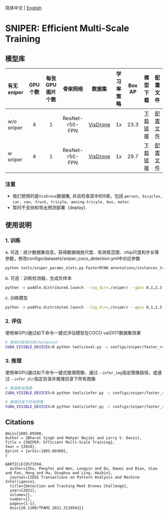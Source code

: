 简体中文 | [English](README.md)

# SNIPER: Efficient Multi-Scale Training

## 模型库
| 有无sniper   | GPU个数    | 每张GPU图片个数 | 骨架网络             | 数据集     | 学习率策略 | Box AP |                           模型下载                          | 配置文件 |
| :---------------- | :-------------------: | :------------------: | :-----: | :-----: | :------------: | :-----: | :-----------------------------------------------------: | :-----: |
| w/o sniper   |    4    |    1    | ResNet-r50-FPN      | [VisDrone](https://github.com/VisDrone/VisDrone-Dataset)  |   1x    |  23.3  | [下载链接](https://bj.bcebos.com/v1/paddledet/models/faster_rcnn_r50_fpn_1x_visdrone.pdparams ) | [配置文件](./faster_rcnn_r50_fpn_1x_visdrone.yml) |
| w sniper |    4    |    1    | ResNet-r50-FPN      | [VisDrone](https://github.com/VisDrone/VisDrone-Dataset)    |   1x    |  29.7  | [下载链接](https://bj.bcebos.com/v1/paddledet/models/faster_rcnn_r50_fpn_1x_sniper_visdrone.pdparams) | [配置文件](./faster_rcnn_r50_fpn_1x_sniper_visdrone.yml) |


### 注意
- 我们使用的是`VisDrone`数据集, 并且检查其中的9类，包括 `person, bicycles, car, van, truck, tricyle, awning-tricyle, bus, motor`.
- 暂时不支持和导出预测部署（deploy).


## 使用说明
### 1. 训练
a. 可选：统计数据集信息，获得数据缩放尺度、有效框范围、chip尺度和步长等参数，修改configs/datasets/sniper_coco_detection.yml中对应参数
```bash
python tools/sniper_params_stats.py FasterRCNN annotations/instances_train2017.json
```
b. 可选：训练检测器，生成负样本
```bash
python -m paddle.distributed.launch --log_dir=./sniper/ --gpus 0,1,2,3,4,5,6,7 tools/train.py -c configs/sniper/faster_rcnn_r50_fpn_1x_sniper_visdrone.yml --save_proposals --proposals_path=./proposals.json &>sniper.log 2>&1 &
```
c. 训练模型
```bash
python -m paddle.distributed.launch --log_dir=./sniper/ --gpus 0,1,2,3,4,5,6,7 tools/train.py -c configs/sniper/faster_rcnn_r50_fpn_1x_sniper_visdrone.yml --eval &>sniper.log 2>&1 &
```

### 2. 评估
使用单GPU通过如下命令一键式评估模型在COCO val2017数据集效果
```bash
# 使用训练保存的checkpoint
CUDA_VISIBLE_DEVICES=0 python tools/eval.py -c configs/sniper/faster_rcnn_r50_fpn_1x_sniper_visdrone.yml -o weights=output/faster_rcnn_r50_fpn_1x_sniper_visdrone/model_final
```

### 3. 推理
使用单GPU通过如下命令一键式推理图像，通过`--infer_img`指定图像路径，或通过`--infer_dir`指定目录并推理目录下所有图像

```bash
# 推理单张图像
CUDA_VISIBLE_DEVICES=0 python tools/infer.py -c configs/sniper/faster_rcnn_r50_fpn_1x_sniper_visdrone.yml -o weights=output/faster_rcnn_r50_fpn_1x_sniper_visdrone/model_final --infer_img=demo/P0861__1.0__1154___824.png

# 推理目录下所有图像
CUDA_VISIBLE_DEVICES=0 python tools/infer.py -c configs/sniper/faster_rcnn_r50_fpn_1x_sniper_visdrone.yml -o weights=output/faster_rcnn_r50_fpn_1x_sniper_visdrone/model_final --infer_dir=demo
```

## Citations
```
@misc{1805.09300,
Author = {Bharat Singh and Mahyar Najibi and Larry S. Davis},
Title = {SNIPER: Efficient Multi-Scale Training},
Year = {2018},
Eprint = {arXiv:1805.09300},
}

@ARTICLE{9573394,
  author={Zhu, Pengfei and Wen, Longyin and Du, Dawei and Bian, Xiao and Fan, Heng and Hu, Qinghua and Ling, Haibin},
  journal={IEEE Transactions on Pattern Analysis and Machine Intelligence},
  title={Detection and Tracking Meet Drones Challenge},
  year={2021},
  volume={},
  number={},
  pages={1-1},
  doi={10.1109/TPAMI.2021.3119563}}
```
